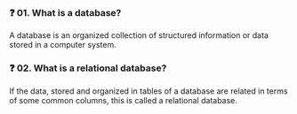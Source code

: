 ### ❓ 01. What is a database?

A database is an organized collection of structured information or data stored in a computer system. 


### ❓ 02. What is a relational database?

If the data, stored and organized in tables of a database are related in terms of some common columns, this is called a relational database. 
